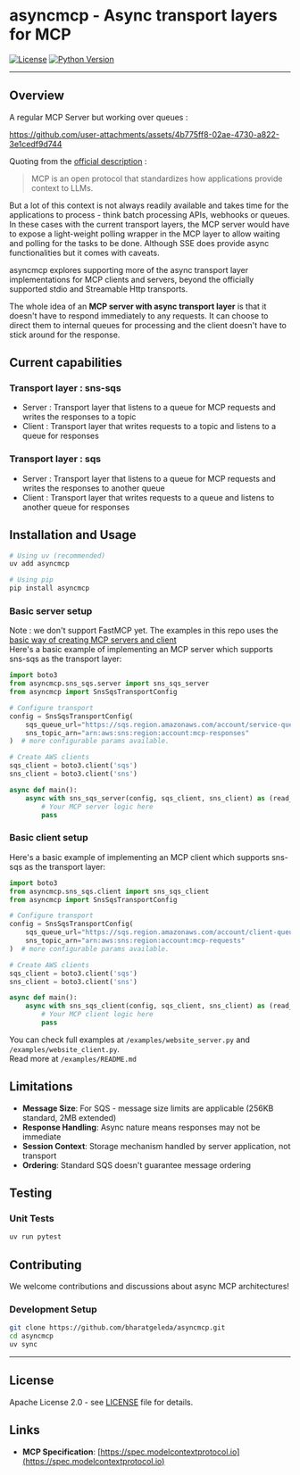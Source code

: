 # asyncmcp - Async transport layers for MCP 


[![License](https://img.shields.io/badge/license-Apache%202.0-blue.svg)](LICENSE)
[![Python Version](https://img.shields.io/badge/python-3.10%2B-blue.svg)](https://www.python.org/downloads/)


---

## Overview


A regular MCP Server but working over queues :

https://github.com/user-attachments/assets/4b775ff8-02ae-4730-a822-3e1cedf9d744


Quoting from the [official description](https://modelcontextprotocol.io/introduction) :<br/> 
> MCP is an open protocol that standardizes how applications provide context to LLMs.

But a lot of this context is not always readily available and takes time for the applications to process - think batch processing APIs, webhooks or queues. In these cases with the current transport layers, the MCP server would have to expose a light-weight polling wrapper in the MCP layer to allow waiting and polling for the tasks to be done. Although SSE does provide async functionalities but it comes with caveats. <br/>

asyncmcp explores supporting more of the async transport layer implementations for MCP clients and servers, beyond the officially supported stdio and Streamable Http transports. 

The whole idea of an **MCP server with async transport layer** is that it doesn't have to respond immediately to any requests. It can choose to direct them to internal queues for processing and the client doesn't have to stick around for the response.

## Current capabilities

### Transport layer : sns-sqs

- Server : Transport layer that listens to a queue for MCP requests and writes the responses to a topic
- Client : Transport layer that writes requests to a topic and listens to a queue for responses

### Transport layer : sqs

- Server : Transport layer that listens to a queue for MCP requests and writes the responses to another queue
- Client : Transport layer that writes requests to a queue and listens to another queue for responses

## Installation and Usage

```bash
# Using uv (recommended)
uv add asyncmcp
```

```bash
# Using pip  
pip install asyncmcp
```

### Basic server setup

Note : we don't support FastMCP yet. The examples in this repo uses the [basic way of creating MCP servers and client](https://modelcontextprotocol.io/docs/concepts/architecture#implementation-example) 
<br/>
Here's a basic example of implementing an MCP server which supports sns-sqs as the transport layer:

```python
import boto3
from asyncmcp.sns_sqs.server import sns_sqs_server
from asyncmcp import SnsSqsTransportConfig

# Configure transport
config = SnsSqsTransportConfig(
    sqs_queue_url="https://sqs.region.amazonaws.com/account/service-queue",
    sns_topic_arn="arn:aws:sns:region:account:mcp-responses"
)  # more configurable params available.

# Create AWS clients
sqs_client = boto3.client('sqs')
sns_client = boto3.client('sns')

async def main():
    async with sns_sqs_server(config, sqs_client, sns_client) as (read_stream, write_stream):
        # Your MCP server logic here
        pass
```

### Basic client setup

Here's a basic example of implementing an MCP client which supports sns-sqs as the transport layer:

```python
import boto3
from asyncmcp.sns_sqs.client import sns_sqs_client
from asyncmcp import SnsSqsTransportConfig

# Configure transport
config = SnsSqsTransportConfig(
    sqs_queue_url="https://sqs.region.amazonaws.com/account/client-queue",
    sns_topic_arn="arn:aws:sns:region:account:mcp-requests"
)  # more configurable params available.

# Create AWS clients
sqs_client = boto3.client('sqs')
sns_client = boto3.client('sns')

async def main():
    async with sns_sqs_client(config, sqs_client, sns_client) as (read_stream, write_stream):
        # Your MCP client logic here
        pass
```

You can check full examples at `/examples/website_server.py` and `/examples/website_client.py`.
<br/>
Read more at `/examples/README.md`

## Limitations

- **Message Size**: For SQS - message size limits are applicable (256KB standard, 2MB extended)
- **Response Handling**: Async nature means responses may not be immediate
- **Session Context**: Storage mechanism handled by server application, not transport
- **Ordering**: Standard SQS doesn't guarantee message ordering

## Testing

### Unit Tests

```bash
uv run pytest
```



## Contributing

We welcome contributions and discussions about async MCP architectures!

### Development Setup

```bash
git clone https://github.com/bharatgeleda/asyncmcp.git
cd asyncmcp
uv sync
```

---

## License

Apache License 2.0 - see [LICENSE](LICENSE) file for details.

## Links

- **MCP Specification**: [https://spec.modelcontextprotocol.io](https://spec.modelcontextprotocol.io)
